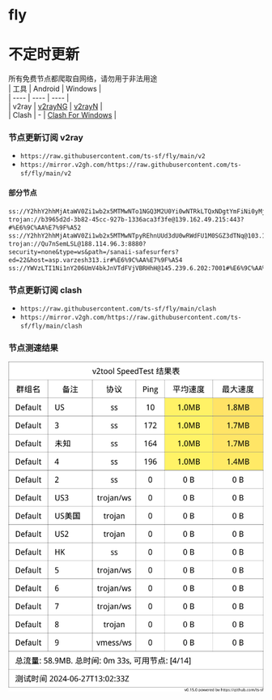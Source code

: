 # fly
# 不定时更新
所有免费节点都爬取自网络，请勿用于非法用途  
|  工具  | Android  | Windows  |  
|  ----  | ----   | ----  |  
| v2ray  | [v2rayNG](https://github.com/2dust/v2rayNG/releases) | [v2rayN](https://github.com/2dust/v2rayN/releases) |  
| Clash  | - | [Clash For Windows](https://github.com/2dust/clashN/releases) | 
  
### 节点更新订阅  v2ray
- `https://raw.githubusercontent.com/ts-sf/fly/main/v2`  
- `https://mirror.v2gh.com/https://raw.githubusercontent.com/ts-sf/fly/main/v2`  

#### 部分节点  
``` 
ss://Y2hhY2hhMjAtaWV0Zi1wb2x5MTMwNTo1NGQ3M2U0Yi0wNTRkLTQxNDgtYmFiNi0yMjY0NmY0NDMxYTk=@154.16.55.112:60033#%E6%9C%AA%E7%9F%A5
trojan://b3965d2d-3b82-45cc-927b-1336aca3f3fe@139.162.49.215:443?#%E6%9C%AA%E7%9F%A52
ss://Y2hhY2hhMjAtaWV0Zi1wb2x5MTMwNTpyREhnUUd3dU0wRWdFU1M0SGZ3dTNq@103.106.3.170:27179#%E6%9C%AA%E7%9F%A53
trojan://Qu7nSemLSL@188.114.96.3:8880?security=none&type=ws&path=/sanaii-safesurfers?ed=22&host=asp.varzesh313.ir#%E6%9C%AA%E7%9F%A54
ss://YWVzLTI1Ni1nY206UmV4bkJnVTdFVjVBRHhH@145.239.6.202:7001#%E6%9C%AA%E7%9F%A55%201.8MB%2Fs
```
### 节点更新订阅  clash
- `https://raw.githubusercontent.com/ts-sf/fly/main/clash`  
- `https://mirror.v2gh.com/https://raw.githubusercontent.com/ts-sf/fly/main/clash`  

### 节点测速结果
![image](traffic.png)
